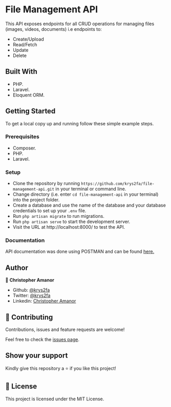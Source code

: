 # File Management API

This API exposes endpoints for all CRUD operations for managing files
(images, videos, documents) i.e endpoints to:
- Create/Upload
- Read/Fetch
- Update
- Delete

## Built With

- PHP.
- Laravel.
- Eloquent ORM.

## Getting Started

To get a local copy up and running follow these simple example steps.

### Prerequisites

- Composer.
- PHP.
- Laravel.

### Setup

- Clone the repository by running `https://github.com/krys2fa/file-management-api.git` in your terminal or command line.
- Change directory (i.e. enter `cd file-management-api` in your terminal) into the project folder.
- Create a database and use the name of the database and your database credentials to set up your `.env` file.
- Run `php artisan migrate` to run migrations.
- Run `php artisan serve` to start the development server.
- Visit the URL at http://localhost:8000/ to test the API.

### Documentation
API documentation was done using POSTMAN and can be found [here.](public/documentation/File_Management_API.postman_collection.json)


## Author

👤 **Christopher Amanor**

- Github: [@krys2fa](https://github.com/krys2fa)
- Twitter: [@krys2fa](https://twitter.com/krys2fa)
- Linkedin: [Christopher Amanor](https://www.linkedin.com/in/christopher-amanor/)

## 🤝 Contributing

Contributions, issues and feature requests are welcome!

Feel free to check the [issues page](https://github.com/krys2fa/file-management-api/issues).

## Show your support

Kindly give this repository a ⭐️ if you like this project!


## 📝 License

This project is licensed under the MIT License.
